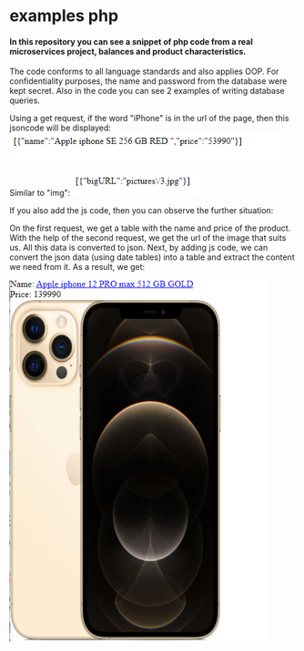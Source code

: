 examples php
============

#### In this repository you can see a snippet of php code from a real microservices project, balances and product characteristics.

The code conforms to all language standards and also applies OOP.
For confidentiality purposes, the name and password from the database were kept secret.
Also in the code you can see 2 examples of writing database queries.


Using a get request, if the word "iPhone" is in the url of the page, then this jsoncode will be displayed:
![alt text](query.png)

Similar to "img":
![alt text](querry.png)

If you also add the js code, then you can observe the further situation:

On the first request, we get a table with the name and price of the product.
With the help of the second request, we get the url of the image that suits us.
All this data is converted to json. Next, by adding js code, we can convert the json data (using date tables) 
into a table and extract the content we need from it.
As a result, we get:

![alt text](phonescrin.png)
